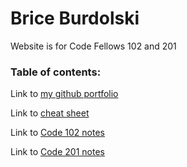 # Brice Burdolski

Website is for Code Fellows 102 and 201


### Table of contents:

Link to [my github portfolio](https://github.com/burdolski/reading-notes)

Link to [cheat sheet](https://github.com/burdolski/reading-notes/blob/main/cheat%20sheet.md)

Link to [Code 102 notes](https://github.com/burdolski/Code-102-Reading-notes)

Link to [Code 201 notes](https://github.com/burdolski/Code-201)
